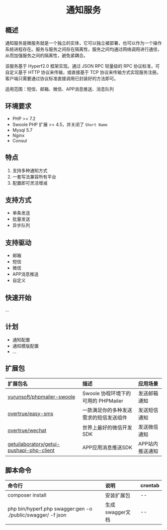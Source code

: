 <h1 align="center">通知服务</h1>

## 概述

通知服务是微服务就是一个独立的实体，它可以独立被部署，也可以作为一个操作系统进程存在。服务与服务之间存在隔离性，服务之间均通过网络调用进行通信，从而加强服务之间的隔离性，避免紧耦合。

该服务基于 Hyperf2.0 框架实现。通过 JSON RPC 轻量级的 RPC 协议标准，可自定义基于 HTTP 协议来传输，或直接基于 TCP 协议来传输方式实现服务注册。客户端只需要通过协议标准直接调用已封装好的方法即可。

适用范围：短信、邮箱、微信、APP消息推送、消息队列

## 环境要求

- PHP >= 7.2
- Swoole PHP 扩展 >= 4.5，并关闭了 `Short Name`
- Mysql 5.7
- Nginx
- Consul

## 特点

1. 支持多种通知方式
1. 一套写法兼容所有平台
1. 配置即可灵活增减

## 支持方式

- 单条发送
- 批量发送
- 异步队列

## 支持驱动

- 邮箱
- 短信
- 微信
- APP消息推送
- 自定义

## 快速开始

...

## 计划

- 通知配置
- 通知模版配置
- ...

## 扩展包

| 扩展包名 | 描述 | 应用场景 |
| :-----| :---- | :---- |
| [yurunsoft/phpmailer-swoole](https://github.com/Yurunsoft/PHPMailer-Swoole) | Swoole 协程环境下的可用的 PHPMailer | 发送邮箱通知 |
| [overtrue/easy-sms](https://github.com/overtrue/easy-sms) | 一款满足你的多种发送需求的短信发送组件 | 发送短信通知 |
| [overtrue/wechat](https://github.com/w7corp/easywechat) | 世界上最好的微信开发SDK | 发送微信通知 |
| [getuilaboratory/getui-pushapi-php-client](https://github.com/GetuiLaboratory/getui-pushapi-php-client) | APP应用消息推送SDK | APP站内推送通知 |

## 脚本命令
| 命令行 | 说明 | crontab |
| :-----| :---- | :---- |
| composer install | 安装扩展包 | -- |
| php bin/hyperf.php swagger:gen -o ./public/swagger/ -f json | 生成swagger文档 | -- |